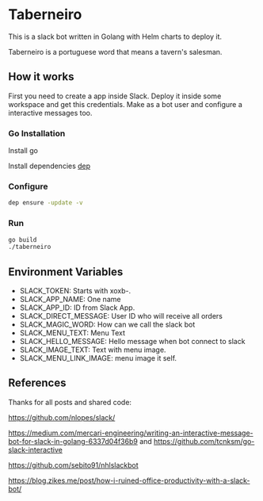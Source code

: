 # Taberneiro

This is a slack bot written in Golang with Helm charts to deploy it.

Taberneiro is a portuguese word that means a tavern's salesman. 

## How it works

First you need to create a app inside Slack. Deploy it inside some workspace and get this credentials. Make as a bot user and configure a interactive messages too.

### Go Installation

Install go

Install dependencies [dep](https://golang.github.io/dep/docs/installation.html)

### Configure

```sh
dep ensure -update -v
```

### Run

```sh
go build
./taberneiro
```

## Environment Variables

* SLACK_TOKEN: Starts with xoxb-.
* SLACK_APP_NAME: One name
* SLACK_APP_ID: ID from Slack App.
* SLACK_DIRECT_MESSAGE: User ID who will receive all orders
* SLACK_MAGIC_WORD: How can we call the slack bot
* SLACK_MENU_TEXT: Menu Text
* SLACK_HELLO_MESSAGE: Hello message when bot connect to slack
* SLACK_IMAGE_TEXT: Text with menu image.
* SLACK_MENU_LINK_IMAGE: menu image it self.


## References

Thanks for all posts and shared code:

https://github.com/nlopes/slack/

https://medium.com/mercari-engineering/writing-an-interactive-message-bot-for-slack-in-golang-6337d04f36b9 and https://github.com/tcnksm/go-slack-interactive

https://github.com/sebito91/nhlslackbot

https://blog.zikes.me/post/how-i-ruined-office-productivity-with-a-slack-bot/
